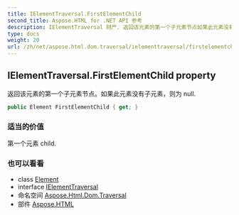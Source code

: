 ```yaml
---
title: IElementTraversal.FirstElementChild
second_title: Aspose.HTML for .NET API 参考
description: IElementTraversal 财产. 返回该元素的第一个子元素节点如果此元素没有子元素则为 null.
type: docs
weight: 20
url: /zh/net/aspose.html.dom.traversal/ielementtraversal/firstelementchild/
---
```

## IElementTraversal.FirstElementChild property

返回该元素的第一个子元素节点。如果此元素没有子元素，则为 null.

```csharp
public Element FirstElementChild { get; }
```

### 适当的价值

第一个元素 child.

### 也可以看看

* class [Element](../../../aspose.html.dom/element/)
* interface [IElementTraversal](../)
* 命名空间 [Aspose.Html.Dom.Traversal](../../ielementtraversal/)
* 部件 [Aspose.HTML](../../../)


